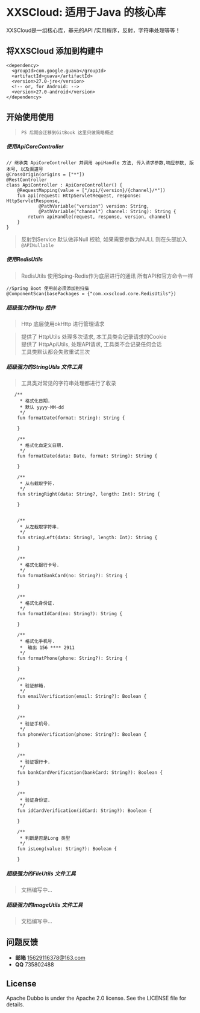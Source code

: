 # XXSCloud: 适用于Java 的核心库
XXSCloud是一组核心库，基元的API /实用程序，反射，字符串处理等等！


## 将XXSCloud 添加到构建中

```
<dependency>
  <groupId>com.google.guava</groupId>
  <artifactId>guava</artifactId>
  <version>27.0-jre</version>
  <!-- or, for Android: -->
  <version>27.0-android</version>
</dependency>
```

## 开始使用使用
> `PS 后期会迁移到GitBook 这里只做简略概述`

##### 使用ApiCoreController

```
// 继承类 ApiCoreController 并调用 apiHandle 方法, 传入请求参数,响应参数, 版本号, 以及渠道号
@CrossOrigin(origins = ["*"]) 
@RestController
class ApiController : ApiCoreController() {
    @RequestMapping(value = ["/api/{version}/{channel}/*"])
    fun api(request: HttpServletRequest, response: HttpServletResponse,
            @PathVariable("version") version: String,
            @PathVariable("channel") channel: String): String {
        return apiHandle(request, response, version, channel)
    }
}
```

> 反射到Service 默认做非Null 校验, 如果需要参数为NULL 则在头部加入
`@APINullable`


##### 使用RedisUtils
> RedisUtils 使用Sping-Redis作为底层进行的通讯
> 所有API和官方命令一样

```
//Spring Boot 使用前必须添加到扫描
@ComponentScan(basePackages = {"com.xxscloud.core.RedisUtils"})

```

##### 超级强力的Http 控件
> Http 底层使用okHttp 进行管理请求

> 提供了 HttpUtils 处理多次请求, 本工具类会记录请求的Cookie  
> 提供了 HttpApiUtils, 处理API请求, 工具类不会记录任何会话  
> 工具类默认都会失败重试三次

##### 超级强力的StringUtils 文件工具
> 工具类对常见的字符串处理都进行了收录

```
   /**
     * 格式化日期.
     * 默认 yyyy-MM-dd
     */
    fun formatDate(format: String): String {
         
    }

    /**
     * 格式化自定义日期.
     */
    fun formatDate(data: Date, format: String): String {
       
    }

    /**
     * 从右截取字符.
     */
    fun stringRight(data: String?, length: Int): String {
       
    }


    /**
     * 从左截取字符串.
     */
    fun stringLeft(data: String?, length: Int): String {
         
    }

    /**
     * 格式化银行卡号.
     */
    fun formatBankCard(no: String?): String {
        
    }

    /**
     * 格式化身份证.
     */
    fun formatIdCard(no: String?): String {
        
    }

    /**
     * 格式化手机号.
     *  输出 156 **** 2911
     */
    fun formatPhone(phone: String?): String {
         
    }

    /**
     * 验证邮箱.
     */
    fun emailVerification(email: String?): Boolean {
         
    }

    /**
     * 验证手机号.
     */
    fun phoneVerification(phone: String?): Boolean {
       
    }

    /**
     * 验证银行卡.
     */
    fun bankCardVerification(bankCard: String?): Boolean {
      
    }

    /**
     * 验证身份证.
     */
    fun idCardVerification(idCard: String?): Boolean {
        
    }

    /**
     * 判断是否是Long 类型
     */
    fun isLong(value: String?): Boolean {
       
    }

```


##### 超级强力的FileUtils 文件工具
> 文档编写中...

##### 超级强力的ImageUtils 文件工具
> 文档编写中...


## 问题反馈
- **邮箱** 15629116378@163.com
- **QQ** 735802488

## License
Apache Dubbo is under the Apache 2.0 license. See the LICENSE file for details.